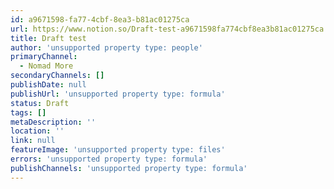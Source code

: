 ```yaml
---
id: a9671598-fa77-4cbf-8ea3-b81ac01275ca
url: https://www.notion.so/Draft-test-a9671598fa774cbf8ea3b81ac01275ca
title: Draft test
author: 'unsupported property type: people'
primaryChannel:
  - Nomad More
secondaryChannels: []
publishDate: null
publishUrl: 'unsupported property type: formula'
status: Draft
tags: []
metaDescription: ''
location: ''
link: null
featureImage: 'unsupported property type: files'
errors: 'unsupported property type: formula'
publishChannels: 'unsupported property type: formula'
---
```


